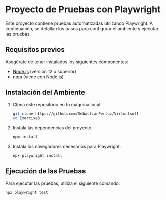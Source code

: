 # Proyecto de Pruebas con Playwright

Este proyecto contiene pruebas automatizadas utilizando Playwright. A continuación, se detallan los pasos para configurar el ambiente y ejecutar las pruebas.

## Requisitos previos

Asegúrate de tener instalados los siguientes componentes:

- [Node.js](https://nodejs.org/) (versión 12 o superior)
- [npm](https://www.npmjs.com/) (viene con Node.js)

## Instalación del Ambiente

1. Clona este repositorio en tu máquina local:

    ```bash
    git clone https://github.com/SebastianPertuz/Virtualsoft
    cd Exercise3
    ```

2. Instala las dependencias del proyecto:

    ```bash
    npm install
    ```

3. Instala los navegadores necesarios para Playwright:

    ```bash
    npx playwright install
    ```

## Ejecución de las Pruebas

Para ejecutar las pruebas, utiliza el siguiente comando:

```bash
npx playwright test
